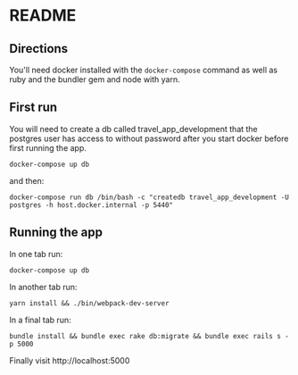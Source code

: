 # README

## Directions

You'll need docker installed with the `docker-compose` command
as well as ruby and the bundler gem and node with yarn.

## First run

You will need to create a db called travel_app_development that the postgres user 
has access to without password after you start docker before first running the app.

`docker-compose up db`

and then:

`docker-compose run db /bin/bash -c "createdb travel_app_development -U postgres -h host.docker.internal -p 5440"`

## Running the app
 
In one tab run:

`docker-compose up db`

In another tab run:

`yarn install && ./bin/webpack-dev-server`

In a final tab run: 

`bundle install && bundle exec rake db:migrate && bundle exec rails s -p 5000`

Finally visit http://localhost:5000
